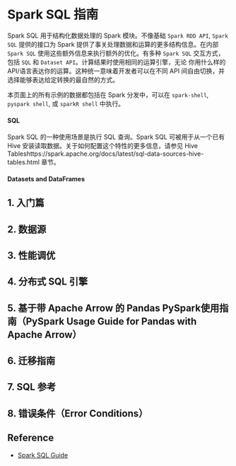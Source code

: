 # Spark SQL 指南

Spark SQL 用于结构化数据处理的 Spark 模块。不像基础 `Spark RDD API`, `Spark SQL` 提供的接口为 Spark 提供了事关处理数据和运算的更多结构信息。在内部 `Spark SQL` 使用这些额外信息来执行额外的优化。有多种 `Spark SQL` 交互方式，包括 `SQL` 和 `Dataset API`。计算结果时使用相同的运算引擎，无论 你用什么样的 API/语言表达你的运算。这种统一意味着开发者可以在不同 API 间自由切换，并选择能够表达给定转换的最自然的方式。

本页面上的所有示例的数据都包括在 Spark 分发中，可以在 `spark-shell`, `pyspark shell`, 或 `sparkR shell` 中执行。

#### SQL

Spark SQL 的一种使用场景是执行 SQL 查询。Spark SQL 可被用于从一个已有 Hive 安装读取数据。关于如何配置这个特性的更多信息，请参见 Hive Tableshttps://spark.apache.org/docs/latest/sql-data-sources-hive-tables.html 章节。

#### Datasets and DataFrames

## 1. 入门篇
## 2. 数据源
## 3. 性能调优
## 4. 分布式 SQL 引擎
## 5. 基于带 Apache Arrow 的 Pandas PySpark使用指南（PySpark Usage Guide for Pandas with Apache Arrow）
## 6. 迁移指南
## 7. SQL 参考
## 8. 错误条件（Error Conditions）

## Reference 

- [Spark SQL Guide](https://spark.apache.org/docs/latest/sql-programming-guide.html)